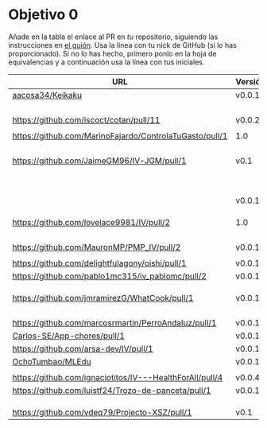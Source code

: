 # Objetivo 0

Añade en la tabla el enlace al PR en *tu* repositorio, siguiendo las
instrucciones en [el guión](https://jj.github.io/IV/proyectos/objetivo-0). Usa
la línea con tu nick de GitHub (si lo has proporcionado). Si no lo has hecho,
primero ponlo en la hoja de equivalencias y a continuación usa la línea con tus
iniciales.

| URL                                        | Versión | Alcanzado |
|--------------------------------------------|---------|-----------|
| [aacosa34/Keikaku](https://github.com/aacosa34/Keikaku/pull/1) | v0.0.1 | |
| <!-- Enlace de ArturoAcf --> | | |
| <!-- Enlace de PacoCP5 --> | | |
| <!-- Enlace de C C S --> | | |
| <!-- Enlace de C V C --> | | |
| https://github.com/iscoct/cotan/pull/11 | v0.0.2 | ✓ |
| <!-- Enlace de MarinoFajardo --> | | |
| https://github.com/MarinoFajardo/ControlaTuGasto/pull/1 | 1.0 |  |
| <!-- Enlace de F V J A --> | | |
| <!-- Enlace de pabloFernandezRR --> | | |
| <!-- Enlace de F J --> | | |
| <!-- Enlace de F A D --> | | |
| https://github.com/JaimeGM96/IV-JGM/pull/1 | v0.1 | ✓ |
| <!-- Enlace de fjgallardo00 --> | | |
| <!-- Enlace de alvarogaro --> | | |
| <!-- Enlace de Juanmihdz --> | | |
| <!-- Enlace de martahuetem --> | | |
| <!-- Enlace de manujurado1 --> | | |
| <!-- Enlace de JoseCarlosJC --> | | |
| <!-- Enlace de adrianlc3 --> | | |
| <!-- Enlace de M A J J --> | | |
| <!-- Enlace de Gundisalvus2 --> | | |
|  | v0.0.1 | |
| <!-- Enlace de Davidmd00 --> | | |
| <!-- Enlace de M S A --> | | |
| <!-- Enlace de LuisMart7 --> | | |
| https://github.com/lovelace9981/IV/pull/2 | 1.0 |  |
| <!-- Enlace de M S P D --> | | |
| <!-- Enlace de dmonjasm --> | | |
| <!-- Enlace de santim15 --> | | |
| <!-- Enlace de M P I --> | | |
| https://github.com/MauronMP/PMP_IV/pull/2 | v0.0.1 | |
| <!-- Enlace de amogue73 --> | | |
| https://github.com/delightfulagony/oishi/pull/1 | v0.0.1 | ✓ |
| https://github.com/pablo1mc315/iv_pablomc/pull/2 | v0.0.1 | |
| <!-- Enlace de P J A J --> | | |
| <!-- Enlace de ottoeprz --> | | |
| <!-- Enlace de danielsp13 --> | | |
| https://github.com/jmramirezG/WhatCook/pull/1 | v0.0.1 | |
| <!-- Enlace de R B C --> | | |
| <!-- Enlace de chowfie --> | | |
| <!-- Enlace de CharlsMars --> | | |
| <!-- Enlace de fjromeero --> | | |
| https://github.com/marcosrmartin/PerroAndaluz/pull/1 |v0.0.1 | | |
| [Carlos-SE/App-chores/pull/1](https://github.com/Carlos-SE/App-chores/pull/1) | v0.0.1 | |
| https://github.com/arsa-dev/IV/pull/1 | v0.0.1 | ✓ |
| [OchoTumbao/MLEdu](https://github.com/OchoTumbao/MLEdu/pull/1) | v0.0.1 | |
| <!-- Enlace de RafaelT00 --> | | |
| https://github.com/ignaciotitos/IV---HealthForAll/pull/4 | v0.0.4 | |
| https://github.com/luistf24/Trozo-de-panceta/pull/1 | v0.0.1 | |
| <!-- Enlace de mahotoca00 --> | | |
| <!-- Enlace de joseantonio2001 --> | | |
| <!-- Enlace de mariavallejo20 --> | | |
| https://github.com/vdeq79/Projecto-XSZ/pull/1 | v0.1 | |

